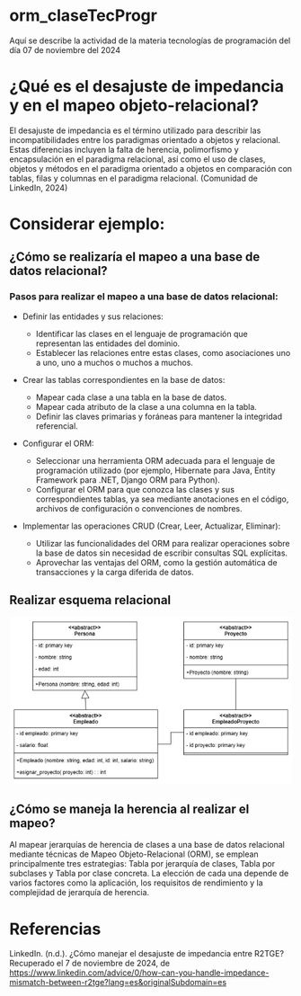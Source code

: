 # orm_claseTecProgr
Aquí se describe la actividad de la materia tecnologías de programación del día 07 de noviembre del 2024

# ¿Qué es el desajuste de impedancia y en el mapeo objeto-relacional?
El desajuste de impedancia es el término utilizado para describir las incompatibilidades entre los paradigmas orientado a objetos y relacional. Estas diferencias incluyen la falta de herencia, polimorfismo y encapsulación en el paradigma relacional, así como el uso de clases, objetos y métodos en el paradigma orientado a objetos en comparación con tablas, filas y columnas en el paradigma relacional. (Comunidad de LinkedIn, 2024)
# Considerar ejemplo:
## ¿Cómo se realizaría el mapeo a una base de datos relacional?
### Pasos para realizar el mapeo a una base de datos relacional:

- Definir las entidades y sus relaciones:

  - Identificar las clases en el lenguaje de programación que representan las entidades del dominio.
  - Establecer las relaciones entre estas clases, como asociaciones uno a uno, uno a muchos o muchos a muchos.

- Crear las tablas correspondientes en la base de datos:
  
    - Mapear cada clase a una tabla en la base de datos.
    - Mapear cada atributo de la clase a una columna en la tabla.
    - Definir las claves primarias y foráneas para mantener la integridad referencial.

- Configurar el ORM:
    - Seleccionar una herramienta ORM adecuada para el lenguaje de programación utilizado (por ejemplo, Hibernate para Java,       Entity Framework para .NET, Django ORM para Python).
    - Configurar el ORM para que conozca las clases y sus correspondientes tablas, ya sea mediante anotaciones en el código, archivos de configuración o convenciones de nombres.

- Implementar las operaciones CRUD (Crear, Leer, Actualizar, Eliminar):
    - Utilizar las funcionalidades del ORM para realizar operaciones sobre la base de datos sin necesidad de escribir consultas SQL explícitas.
    - Aprovechar las ventajas del ORM, como la gestión automática de transacciones y la carga diferida de datos.


## Realizar esquema relacional
![Esquema de base de datos](Mapeo.jpg)
## ¿Cómo se maneja la herencia al realizar el mapeo?
Al mapear jerarquías de herencia de clases a una base de datos relacional mediante técnicas de Mapeo Objeto-Relacional (ORM), se emplean principalmente tres estrategias: Tabla por jerarquía de clases, Tabla por subclases y Tabla por clase concreta. La elección de cada una depende de varios factores como la aplicación, los requisitos de rendimiento y la complejidad de jerarquía de herencia. 

# Referencias
LinkedIn. (n.d.). ¿Cómo manejar el desajuste de impedancia entre R2TGE? Recuperado el 7 de noviembre de 2024, de https://www.linkedin.com/advice/0/how-can-you-handle-impedance-mismatch-between-r2tge?lang=es&originalSubdomain=es
